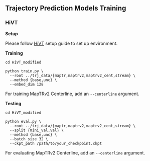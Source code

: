 ## Trajectory Prediction Models Training

### HiVT 

**Setup**

Please follow [HiVT](https://github.com/ZikangZhou/HiVT) setup guide to set up environment.

**Training**

```
cd HiVT_modified

python train.py \
  --root ../trj_data/{maptr,maptrv2,maptrv2_cent,stream} \
  --method {base,unc} \
  --embed_dim 128
```

For training MapTRv2 Centerline, add an `--centerline` argument. 

**Testing**

```
cd HiVT_modified

python eval.py \
  --root ../trj_data/{maptr,maptrv2,maptrv2_cent,stream} \
  --split {mini_val,val} \
  --method {base,unc} \
  --batch_size 32 \
  --ckpt_path /path/to/your_checkpoint.ckpt
```

For evaluating MapTRv2 Centerline, add an `--centerline` argument. 
